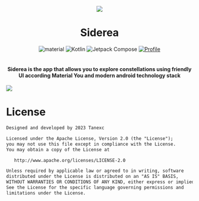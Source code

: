 <p align="center">
   <img src="https://github.com/Tanexc/SidereaKt/assets/74925839/223446d9-23db-486d-afc9-721173dbc12d"/>
</p>
<h1 align="center"><b>Siderea</b></h1>

<p align="center">
    <img alt="material" src="https://custom-icon-badges.demolab.com/badge/material%20you-palegreen?style=for-the-badge&logoColor=black&logo=material-you"/></a>
     <img alt="Kotlin" src="https://img.shields.io/badge/Kotlin-a503fc?logo=kotlin&logoColor=white&style=for-the-badge"/></a>
     <img alt="Jetpack Compose" src="https://img.shields.io/static/v1?style=for-the-badge&message=Jetpack+Compose&color=4285F4&logo=Jetpack+Compose&logoColor=FFFFFF&label="/></a> 
     <a href="https://github.com/tannec"><img alt="Profile" src="https://img.shields.io/badge/Github-Tannec-6495ed?logo=github&logoColor=white&style=for-the-badge"/></a>
     <br>
     <br>
</p>

<h4 align="center">Siderea is the app that allows you to explore constellations using friendly UI according Material You and modern android technology stack</h4>


<img src="https://github.com/Tanexc/SidereaKt/assets/74925839/ce2fa9b3-76c1-4a14-88e1-d521da8d1dc4"/>

# License
```xml
Designed and developed by 2023 Tanexc

Licensed under the Apache License, Version 2.0 (the "License");
you may not use this file except in compliance with the License.
You may obtain a copy of the License at

   http://www.apache.org/licenses/LICENSE-2.0

Unless required by applicable law or agreed to in writing, software
distributed under the License is distributed on an "AS IS" BASIS,
WITHOUT WARRANTIES OR CONDITIONS OF ANY KIND, either express or implied.
See the License for the specific language governing permissions and
limitations under the License.
```
